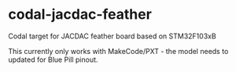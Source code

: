 # codal-jacdac-feather

Codal target for JACDAC feather board based on STM32F103xB

This currently only works with MakeCode/PXT - the model needs to updated for Blue Pill pinout.

